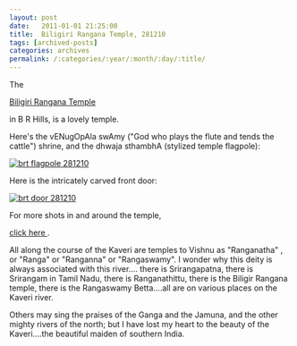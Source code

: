 ```yaml
---
layout: post
date:	2011-01-01 21:25:00
title:  Biligiri Rangana Temple, 281210
tags: [archived-posts]
categories: archives
permalink: /:categories/:year/:month/:day/:title/
---
```

The 

<a href="http://en.wikipedia.org/wiki/Biligiriranga_Hills"> Biligiri Rangana Temple </a> 

in B R Hills, is a lovely temple. 

Here's the vENugOpAla swAmy ("God who plays the flute and tends the cattle") shrine, and the dhwaja sthambhA (stylized temple flagpole):


<a href="http://s1142.photobucket.com/albums/n602/Deepapctrsglr/?action=view&amp;current=IMG_9434.jpg" target="_blank"><img src="http://i1142.photobucket.com/albums/n602/Deepapctrsglr/IMG_9434.jpg" border="0" alt="brt flagpole 281210"></a>

Here is the intricately carved front door:

<a href="http://s1142.photobucket.com/albums/n602/Deepapctrsglr/?action=view&amp;current=IMG_9444.jpg" target="_blank"><img src="http://i1142.photobucket.com/albums/n602/Deepapctrsglr/IMG_9444.jpg" border="0" alt="brt door 281210"></a>

For more shots in and around the temple, 

<a href="http://picasaweb.google.com/tanzaniavisit/BiligiriRanganaTemple281210#"> click here </a>.

All along the course of the Kaveri are temples to Vishnu as "Ranganatha" , or "Ranga" or "Ranganna" or "Rangaswamy". I wonder why this deity is always associated with this river.... there is Srirangapatna, there is Srirangam in Tamil Nadu, there is Ranganathittu, there is the Biligir Rangana temple, there is the Rangaswamy Betta....all are on various places on the Kaveri river.

Others may sing the praises of the Ganga and the Jamuna, and the other mighty rivers of the north;  but I have lost my heart to the beauty of the Kaveri....the beautiful maiden of southern India.
